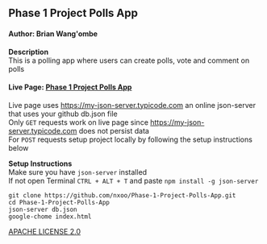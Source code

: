 ## Phase 1 Project Polls App
#### Author: **Brian Wang'ombe**

**Description**  
This is a polling app where users can create polls, vote and comment on polls

#### Live Page: [Phase 1 Project Polls App](https://nxoo.github.io/Phase-1-Project-Polls-App)
Live page uses https://my-json-server.typicode.com an online json-server that uses your github db.json file  
Only `GET` requests work on live page since https://my-json-server.typicode.com does not persist data  
For `POST` requests setup project locally by following the setup instructions below

**Setup Instructions**   
Make sure you have `json-server` installed  
If not open Terminal `CTRL + ALT + T`
and paste `npm install -g json-server`

`git clone https://github.com/nxoo/Phase-1-Project-Polls-App.git`   
`cd Phase-1-Project-Polls-App`  
`json-server db.json`   
`google-chome index.html`


[APACHE LICENSE 2.0](https://github.com/nxoo/Phase-1-Project-Polls-App/blob/main/LICENSE)


